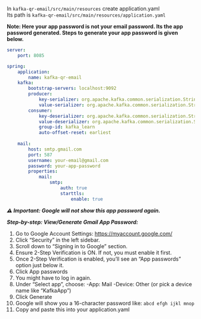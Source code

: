 In ```kafka-qr-email/src/main/resources``` create application.yaml <br/>
Its path is ```kafka-qr-email/src/main/resources/application.yaml```

**Note: Here your app password is not your email password. Its the app password generated. Steps to generate your app password is given below.**

```yaml
server:
    port: 8085

spring:
    application:
        name: kafka-qr-email
    kafka:
        bootstrap-servers: localhost:9092
        producer:
            key-serializer: org.apache.kafka.common.serialization.StringSerializer
            value-serializer: org.apache.kafka.common.serialization.StringSerializer
        consumer:
            key-deserializer: org.apache.kafka.common.serialization.StringDeserializer
            value-deserializer: org.apache.kafka.common.serialization.StringDeserializer
            group-id: kafka_learn
            auto-offset-reset: earliest
    
    mail:
        host: smtp.gmail.com
        port: 587
        username: your-email@gmail.com
        password: your-app-password
        properties:
            mail:
                smtp:
                    auth: true
                    starttls:
                        enable: true
```

***⚠️ Important: Google will not show this app password again.***

***Step-by-step: View/Generate Gmail App Password:***
1. Go to Google Account Settings: https://myaccount.google.com/
2. Click “Security” in the left sidebar.
3. Scroll down to “Signing in to Google” section.
4. Ensure 2-Step Verification is ON. If not, you must enable it first.
5. Once 2-Step Verification is enabled, you’ll see an “App passwords” option just below it.
6. Click App passwords
7. You might have to log in again.
8. Under “Select app”, choose:
   -App: Mail
   -Device: Other (or pick a device name like “KafkaApp”)
9. Click Generate
10. Google will show you a 16-character password like: ```abcd efgh ijkl mnop```
11. Copy and paste this into your application.yaml
